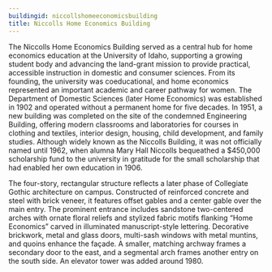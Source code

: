 ```yaml
---
buildingid: niccollshomeeconomicsbuilding
title: Niccolls Home Economics Building
---
```


The Niccolls Home Economics Building served as a central hub for home economics education at the University of Idaho, supporting a growing student body and advancing the land-grant mission to provide practical, accessible instruction in domestic and consumer sciences. From its founding, the university was coeducational, and home economics represented an important academic and career pathway for women. The Department of Domestic Sciences (later Home Economics) was established in 1902 and operated without a permanent home for five decades. In 1951, a new building was completed on the site of the condemned Engineering Building, offering modern classrooms and laboratories for courses in clothing and textiles, interior design, housing, child development, and family studies. Although widely known as the Niccolls Building, it was not officially named until 1962, when alumna Mary Hall Niccolls bequeathed a $450,000 scholarship fund to the university in gratitude for the small scholarship that had enabled her own education in 1906.

The four-story, rectangular structure reflects a later phase of Collegiate Gothic architecture on campus. Constructed of reinforced concrete and steel with brick veneer, it features offset gables and a center gable over the main entry. The prominent entrance includes sandstone two-centered arches with ornate floral reliefs and stylized fabric motifs flanking “Home Economics” carved in illuminated manuscript-style lettering. Decorative brickwork, metal and glass doors, multi-sash windows with metal muntins, and quoins enhance the façade. A smaller, matching archway frames a secondary door to the east, and a segmental arch frames another entry on the south side. An elevator tower was added around 1980.

